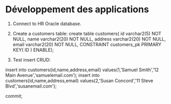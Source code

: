# Développement des applications

1. Connect to HR Oracle database.

2. Create a customers table: create table customers( id varchar2(5) NOT NULL, name varchar2(20) NOT NULL, address varchar2(20) NOT NULL, email varchar2(20) NOT NULL, CONSTRAINT customers_pk PRIMARY KEY( ID ) ENABLE);

3. Test insert CRUD:

insert into customers(id,name,address,email) values(1,'Samuel Smith','12 Main Avenue','samuelemail.com'); insert into customers(id,name,address,email) values(2,'Susan Concord','11 Steve Blvd','susanemail.com');

commit;

